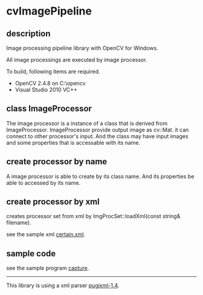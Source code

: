 cvImagePipeline
===============

## description

Image processing pipeline library with OpenCV for Windows.

All image processings are executed by image processor.

To build, following items are required.

* OpenCV 2.4.8 on C:\\opencv
* Visual Studio 2010 VC++

## class ImageProcessor

The image processor is a instance of a class that is
derived from ImageProcessor.
ImageProcessor provide output image as cv::Mat.
it can connect to other processor's input.
And the class may have input images and
some properties that is accessable with its name.

## create processor by name

A image processor is able to create by its class name.
And its properties be able to accessed by its name.

## create processor by xml

creates processor set from xml by ImgProcSet::loadXml(const string& filename).

see the sample xml [certain.xml](https://github.com/takamin/cvImageBlock/blob/master/src/test/certain.xml).

## sample code

see the sample program [capture](https://github.com/takamin/cvImageBlock/blob/master/src/capture/capture.cpp).


----

This library is using a xml parser [pugixml-1.4](http://pugixml.org/).


